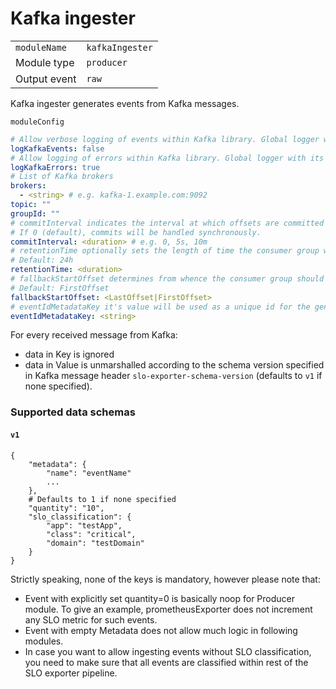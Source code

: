 # Kafka ingester

|                |                         |
|----------------|-------------------------|
| `moduleName`   | `kafkaIngester`         |
| Module type    | `producer`              |
| Output event   | `raw`                   |

Kafka ingester generates events from Kafka messages.

`moduleConfig`
```yaml
# Allow verbose logging of events within Kafka library. Global logger with its configured log level is used.
logKafkaEvents: false
# Allow logging of errors within Kafka library. Global logger with its configured log level is used.
logKafkaErrors: true
# List of Kafka brokers
brokers:
  - <string> # e.g. kafka-1.example.com:9092
topic: ""
groupId: ""
# commitInterval indicates the interval at which offsets are committed to the broker.
# If 0 (default), commits will be handled synchronously.
commitInterval: <duration> # e.g. 0, 5s, 10m
# retentionTime optionally sets the length of time the consumer group will be saved by the broker.
# Default: 24h
retentionTime: <duration>
# fallbackStartOffset determines from whence the consumer group should begin consuming when it finds a partition without a committed offset.
# Default: FirstOffset
fallbackStartOffset: <LastOffset|FirstOffset>
# eventIdMetadataKey it's value will be used as a unique id for the generated event if present.
eventIdMetadataKey: <string>
```


For every received message from Kafka:
- data in Key is ignored
- data in Value is unmarshalled according to the schema version specified in Kafka message header `slo-exporter-schema-version` (defaults to `v1` if none specified).

### Supported data schemas
#### `v1`
```
{
    "metadata": {
        "name": "eventName"
        ...
    },
    # Defaults to 1 if none specified
    "quantity": "10",
    "slo_classification": {
        "app": "testApp",
        "class": "critical",
        "domain": "testDomain"
    }
}
```

Strictly speaking, none of the keys is mandatory, however please note that:
- Event with explicitly set quantity=0 is basically noop for Producer module. To give an example, prometheusExporter does not increment any SLO metric for such events.
- Event with empty Metadata does not allow much logic in following modules.
- In case you want to allow ingesting events without SLO classification, you need to make sure that all events are classified within rest of the SLO exporter pipeline.

